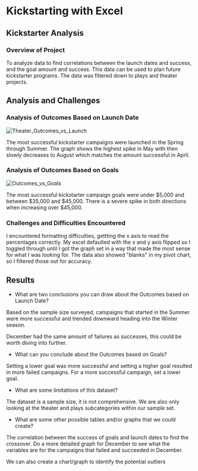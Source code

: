 # Kickstarting with Excel

## Kickstarter Analysis

### Overview of Project

 To analyze data to find correlations between the launch dates and success, and the goal amount and success. This data can be used to plan future kickstarter programs. The data was filtered down to plays and theater projects.

## Analysis and Challenges

### Analysis of Outcomes Based on Launch Date

![Theater_Outcomes_vs_Launch](https://user-images.githubusercontent.com/111570965/189960143-dc0c1310-2c21-4d9d-8e9f-4d89166578b4.png)


The most successful kickstarter campaigns were launched in the Spring through Summer. The graph shows the highest spike in May with then slowly decreases to August which matches the amount successful in April.

### Analysis of Outcomes Based on Goals

![Outcomes_vs_Goals](https://user-images.githubusercontent.com/111570965/189960170-0de625db-a61f-47af-baa0-39a1da27f0a2.png)


The most successful kickstarter campaign goals were under $5,000 and between $35,000 and $45,000. There is a severe spike in both directions when increasing over $45,000.


### Challenges and Difficulties Encountered

I encountered formatting difficulties, gettting the x axis to read the percentages correctly. My excel defaulted with the x and y axis flipped so I toggled through until I got the graph set in a way that made the most sense for what I was looking for. The data also showed "blanks" in my pivot chart, so I filtered those out for accuracy.

## Results

- What are two conclusions you can draw about the Outcomes based on Launch Date?

Based on the sample size surveyed, campaigns that started in the Summer were more successful and trended downward heading into the Winter season. 

December had the same amount of failures as successes, this could be worth diving into further.

- What can you conclude about the Outcomes based on Goals?

Setting a lower goal was more successful and setting a higher goal resulted in more failed campaigns. For a more successful campaign, set a lower goal.

- What are some limitations of this dataset?

The dataset is a sample size, it is not comprehensive. We are also only looking at the theater and plays subcategories within our sample set.

- What are some other possible tables and/or graphs that we could create?

The correlation between the success of goals and launch dates to find the crossover. Do a more detailed graph for December to see what the variables are for the campaigns that failed and succeeded in December. 

We can also create a chart/graph to identify the potential outliers
